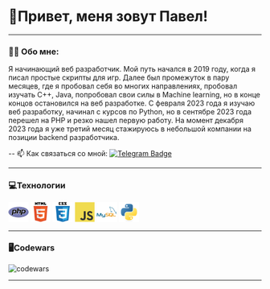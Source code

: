 # 👋Привет, меня зовут Павел!

---

### :man_technologist: Обо мне:

Я начинающий веб разработчик. Мой путь начался в 2019 году, когда я писал простые скрипты для игр. Далее был промежуток в пару месяцев, где я пробовал себя во многих направлениях, пробовал изучать C++, Java, попробовал свои силы в Machine learning, но в конце концов остановился на веб разработке. С февраля 2023 года я изучаю веб разработку, начинал с курсов по Python, но в сентябре 2023 года перешел на PHP и резко нашел первую работу. На момент декабря 2023 года я уже третий месяц стажируюсь в небольшой компании на позиции backend разработчика.

-- :mailbox: Как связаться со мной: [![Telegram Badge](https://img.shields.io/badge/-borozdinpavel-blue?style=flat&logo=Telegram&logoColor=white)](https://t.me/JeffisUBF)

--- 

### 💻Технологии

<p align="left"> 
    <img src="https://raw.githubusercontent.com/devicons/devicon/master/icons/php/php-original.svg" alt="php" width="40" height="40"/> 
    <img src="https://raw.githubusercontent.com/devicons/devicon/master/icons/html5/html5-original-wordmark.svg" alt="html5" width="40" height="40"/> 
    <img src="https://raw.githubusercontent.com/devicons/devicon/master/icons/css3/css3-original-wordmark.svg" alt="css3" width="40" height="40"/> 
    <img src="https://raw.githubusercontent.com/devicons/devicon/master/icons/javascript/javascript-original.svg" alt="javascript" width="40" height="40"/>
    <img src="https://raw.githubusercontent.com/devicons/devicon/master/icons/mysql/mysql-original-wordmark.svg" alt="mysql" width="40" height="40"/> 
    <img src="https://raw.githubusercontent.com/devicons/devicon/master/icons/python/python-original.svg" alt="python" width="40" height="40"/> 
</p>

---
### 🖥Codewars

![codewars](https://www.codewars.com/users/UndetectedButterFly/badges/large)

---
<!---
[//]: ### ⌨️Leetcode

[//]: [![LeetCode user UndetectedButterFly](https://img.shields.io/badge/dynamic/json?style=for-the-badge&labelColor=black&color=%23ffa116&label=Solved&query=solvedOverTotal&url=https%3A%2F%2Fbadge.xyli.tech/%2Fapi%2Fusers%2FUndetectedButterFly&logo=leetcode&logoColor=yellow)](https://leetcode.com/UndetectedButterFly/)

[//]: ---
-->
